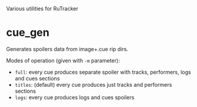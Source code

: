 Various utilities for RuTracker


# cue_gen

Generates spoilers data from image+.cue rip dirs.

Modes of operation (given with `-m` parameter):
* `full`: every cue produces separate spoiler with tracks, performers, logs and cues sections
* `titles`: (default) every cue produces just tracks and performers sections
* `logs`: every cue produces logs and cues spoilers